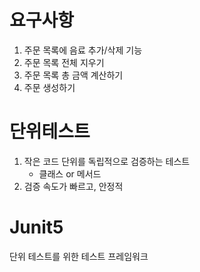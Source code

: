 # 요구사항
1. 주문 목록에 음료 추가/삭제 기능
2. 주문 목록 전체 지우기
3. 주문 목록 총 금액 계산하기
4. 주문 생성하기

# 단위테스트
1. 작은 코드 단위를 독립적으로 검증하는 테스트
    - 클래스 or 메서드
2. 검증 속도가 빠르고, 안정적

# Junit5
단위 테스트를 위한 테스트 프레임워크
